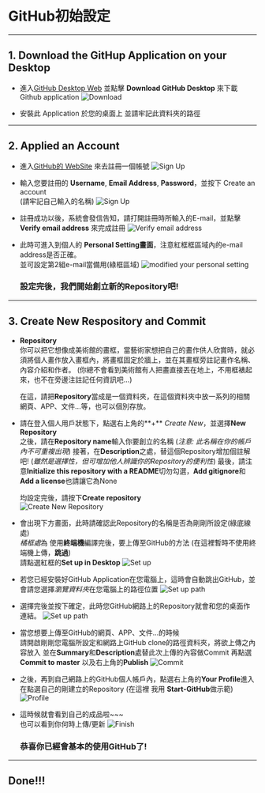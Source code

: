# GitHub初始設定    
***   
  ## 1. Download the GitHup Application on your Desktop

  - 進入[GitHub Desktop Web](https://desktop.github.com/) 並點擊 **Download GitHub Desktop** 來下載 Github application 
    ![Download](/img/downloadGitHub.jpg)  

  - 安裝此 Application 於您的桌面上
    並請牢記此資料夾的路徑 
***   

  ## 2. Applied an Account    
     
  - 進入[GitHub的 WebSite](https://github.com/) 來去註冊一個帳號
    ![Sign Up](/img/signup.jpg)  

  - 輸入您要註冊的 **Username**, **Email Address**, **Password**，並按下 Create an account  
    (請牢記自己輸入的名稱)
    ![Sign Up](/img/join.jpg)    

  - 註冊成功以後，系統會發信告知，請打開註冊時所輸入的E-mail，並點擊 **Verify email address** 來完成註冊
    ![Verify email address](/img/mailcheck.jpg)    

  - 此時可進入到個人的 **Personal Setting畫面**，注意紅框框區域內的e-mail address是否正確。  
    並可設定第2組e-mail當備用(綠框區域)
    ![modified your personal setting](/img/personalsetting.jpg) 

    ### 設定完後，我們開始創立新的Repository吧!
***  

  ## 3. Create New Respository and Commit

  - **Repository**  
    你可以把它想像成美術館的畫框，當藝術家想把自己的畫作供人欣賞時，就必須將個人畫作放入畫框內，將畫框固定於牆上，並在其畫框旁註記畫作名稱、內容介紹和作者。 (你總不會看到美術館有人把畫直接丟在地上，不用框裱起來，也不在旁邊注註記任何資訊吧...)   

    在這，請把**Repository**當成是一個資料夾，在這個資料夾中放一系列的相關網頁、APP、文件...等，也可以個別存放。 

  - 請在登入個人用戶狀態下，點選右上角的**+** *Create New*，並選擇**New Repository**  
    之後，請在**Repository name**輸入你要創立的名稱 (*注意: 此名稱在你的帳戶內不可重複出現*)
    接著，在**Description**之處，替這個Repository增加個註解吧! (*雖然是選擇性，但可增加他人辨識你的Repository的便利性*)
    最後，請注意**Initialize this repository with a README**切勿勾選，**Add gitignore**和**Add a license**也請讓它為None
        
    均設定完後，請按下**Create repository**  
    ![Create New Repository](/img/personal.jpg)  

  - 會出現下方畫面，此時請確認此Repository的名稱是否為剛剛所設定(綠底線處)  
    *橘框處*為 使用**終端機**編譯完後，要上傳至GitHub的方法 (在這裡暫時不使用終端機上傳，**跳過**)  
    請點選紅框的**Set up in Desktop**
    ![Set up](/img/setupindesktop.jpg)   

  - 若您已經安裝好GitHub Application在您電腦上，這時會自動跳出GitHub，並會請您選擇*瀏覽資料夾*在您電腦上的路徑位置 
    ![Set up path](/img/path1.jpg)   

  - 選擇完後並按下確定，此時您GitHub網路上的Repository就會和您的桌面作連結。
    ![Set up path](/img/path2.jpg)    

  - 當您想要上傳至GitHub的網頁、APP、文件...的時候    
    請開啟剛剛您電腦所設定和網路上GitHub clone的路徑資料夾，將欲上傳之內容放入
    並在**Summary**和**Description**處替此次上傳的內容做Commit
    再點選**Commit to master** 以及右上角的**Publish**
    ![Commit](/img/commit.jpg)  

  - 之後，再到自己網路上的GitHub個人帳戶內，點選右上角的**Your Profile**進入   
    在點選自己的剛建立的Repository (在這裡 我用 **Start-GitHub**做示範)
    ![Profile](/img/profile.jpg)  

  - 這時候就會看到自己的成品啦~~~  
    也可以看到你何時上傳/更新
    ![Finish](/img/finish.jpg)  

    ### 恭喜你已經會基本的使用GitHub了!
***

  ## Done!!!